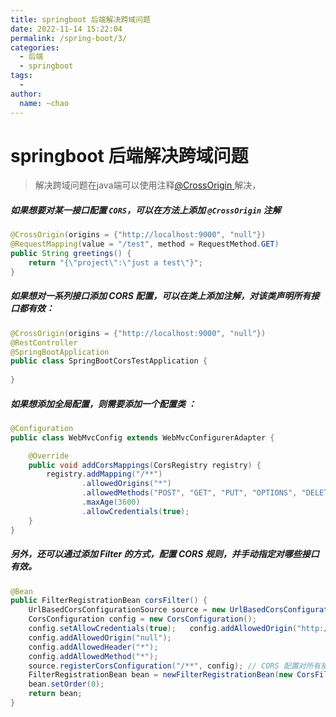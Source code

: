 ```yaml
---
title: springboot 后端解决跨域问题
date: 2022-11-14 15:22:04
permalink: /spring-boot/3/
categories:
  - 后端
  - springboot
tags:
  - 
author: 
  name: ~chao
---
```

# springboot 后端解决跨域问题

> 解决跨域问题在java端可以使用注释[@CrossOrigin ](/CrossOrigin ) 解决， 


##### 如果想要对某一接口配置 `CORS`，可以在方法上添加 `@CrossOrigin` 注解

```java
@CrossOrigin(origins = {"http://localhost:9000", "null"})
@RequestMapping(value = "/test", method = RequestMethod.GET)
public String greetings() {
    return "{\"project\":\"just a test\"}";
}
```

##### 如果想对一系列接口添加 CORS 配置，可以在类上添加注解，对该类声明所有接口都有效：

```java
@CrossOrigin(origins = {"http://localhost:9000", "null"})
@RestController
@SpringBootApplication
public class SpringBootCorsTestApplication {
    
}
```

##### 如果想添加全局配置，则需要添加一个配置类 ：

```java
@Configuration
public class WebMvcConfig extends WebMvcConfigurerAdapter {

    @Override
    public void addCorsMappings(CorsRegistry registry) {
        registry.addMapping("/**")
                .allowedOrigins("*")
                .allowedMethods("POST", "GET", "PUT", "OPTIONS", "DELETE")
                .maxAge(3600)
                .allowCredentials(true);
    }
}
```

##### 另外，还可以通过添加 Filter 的方式，配置 CORS 规则，并手动指定对哪些接口有效。

```java
@Bean
public FilterRegistrationBean corsFilter() {
    UrlBasedCorsConfigurationSource source = new UrlBasedCorsConfigurationSource();
    CorsConfiguration config = new CorsConfiguration();
    config.setAllowCredentials(true);	config.addAllowedOrigin("http://localhost:9000");
    config.addAllowedOrigin("null");
    config.addAllowedHeader("*");
    config.addAllowedMethod("*");
    source.registerCorsConfiguration("/**", config); // CORS 配置对所有接口都有效
    FilterRegistrationBean bean = newFilterRegistrationBean(new CorsFilter(source));
    bean.setOrder(0);
    return bean;
}
```
